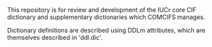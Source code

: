 This repository is for review and development of the IUCr core CIF
dictionary and supplementary dictionaries which COMCIFS manages.

Dictionary definitions are described using DDLm attributes, which
are themselves described in 'ddl.dic'. 
